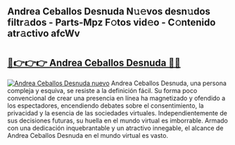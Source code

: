 ## Andrea Ceballos Desnuda N𝚞𝚎vos desn𝚞dos filtr𝚊dos - Parts-Mpz F𝚘tos vid𝚎o - C𝚘ntenido atr𝚊ctivo afcWv

# <h2><a href="http://mb87o4z.tromn.icu/?c=Andrea+Ceballos+Desnuda">🔗👉👉👉 Andrea Ceballos Desnuda 🔗🔗</a></h2>

[![Andrea Ceballos Desnuda nuevo](https://i.imgur.com/pEAQMta.gif)](http://mb87o4z.tromn.icu/?c=Andrea+Ceballos+Desnuda)
Andrea Ceballos Desnuda, una persona compleja y esquiva, se resiste a la definición fácil. Su forma poco convencional de crear una presencia en línea ha magnetizado y ofendido a los espectadores, encendiendo debates sobre el consentimiento, la privacidad y la esencia de las sociedades virtuales. Independientemente de sus decisiones futuras, su huella en el mundo virtual es imborrable. Armado con una dedicación inquebrantable y un atractivo innegable, el alcance de Andrea Ceballos Desnuda en el mundo virtual es vasto.
